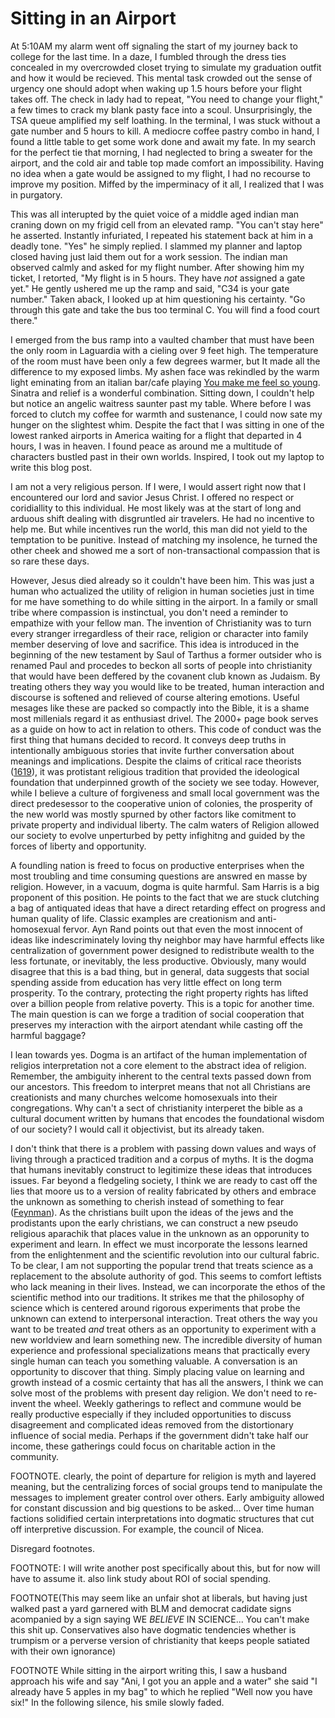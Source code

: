 # Sitting in an Airport


At 5:10AM my alarm went off signaling the start of my journey back to college for the last time. In a daze, I fumbled through the dress ties concealed in my overcrowded closet trying to simulate my graduation outfit and how it would be recieved. This mental task crowded out the sense of urgency one should adopt when waking up 1.5 hours before your flight takes off. The check in lady had to repeat, "You need to change your flight," a few times to crack my blank pasty face into a scoul. Unsurprisingly, the TSA queue amplified my self loathing. In the terminal, I was stuck without a gate number and 5 hours to kill. A mediocre coffee pastry combo in hand, I found a little table to get some work done and await my fate. In my search for the perfect tie that morning, I had neglected to bring a sweater for the airport, and the cold air and table top made comfort an impossibility. Having no idea when a gate would be assigned to my flight, I had no recourse to improve my position. Miffed by the imperminacy of it all, I realized that I was in purgatory. 

This was all interupted by the quiet voice of a middle aged indian man craning down on my frigid cell from an elevated ramp. "You can't stay here" he asserted. Instantly infuriated, I repeated his statement back at him in a deadly tone. "Yes" he simply replied. I slammed my planner and laptop closed having just laid them out for a work session. The indian man observed calmly and asked for my flight number. After showing him my ticket, I retorted, "My flight is in 5 hours. They have *not* assigned a gate yet." He gently ushered me up the ramp and said, "C34 is your gate number." Taken aback, I looked up at him questioning his certainty. "Go through this gate and take the bus too terminal C. You will find a food court there."

I emerged from the bus ramp into a vaulted chamber that must have been the only room in Laguardia with a cieling over 9 feet high. The temperature of the room must have been only a few degrees warmer, but It made all the difference to my exposed limbs. My ashen face was rekindled by the warm light eminating from an italian bar/cafe playing [You make me feel so young](https://www.youtube.com/watch?v=TZNIKZdoehE). Sinatra and relief is a wonderful combination. Sitting down, I couldn't help but notice an angelic waitress saunter past my table. Where before I was forced to clutch my coffee for warmth and sustenance, I could now sate my hunger on the slightest whim. Despite the fact that I was sitting in one of the lowest ranked airports in America waiting for a flight that departed in 4 hours, I was in heaven. I found peace as around me a multitude of characters bustled past in their own worlds. Inspired, I took out my laptop to write this blog post. 

I am not a very religious person. If I were, I would assert right now that I encountered our lord and savior Jesus Christ. I offered no respect or coridiallity to this individual. He most likely was at the start of long and arduous shift dealing with disgruntled air travelers. He had no incentive to help me. But while incentives run the world, this man did not yield to the temptation to be punitive. Instead of matching my insolence, he turned the other cheek and showed me a sort of non-transactional compassion that is so rare these days. 

However, Jesus died already so it couldn't have been him. This was just a human who actualized the utility of religion in human societies just in time for me have something to do while sitting in the airport. In a family or small tribe where compassion is instinctual, you don't need a reminder to empathize with your fellow man. The invention of Christianity was to turn every stranger irregardless of their race, religion or character into family member deserving of love and sacrifice. This idea is introduced in the beginning of the new testament by Saul of Tarthus a former outsider who is renamed Paul and procedes to beckon all sorts of people into christianity that would have been deffered by the covanent club known as Judaism. By treating others they way you would like to be treated, human interaction and discourse is softened and relieved of course altering emotions. Useful mesages like these are packed so compactly into the Bible, it is a shame most millenials regard it as enthusiast drivel. The 2000+ page book serves as a guide on how to act in relation to others. This code of conduct was the first thing that humans decided to record. It conveys deep truths in intentionally ambiguous stories that invite further conversation about meanings and implications. Despite the claims of critical race theorists ([1619](https://en.wikipedia.org/wiki/The_1619_Project)), it was protistant religious tradition that provided the ideological foundation that underpinned growth of the society we see today. However, while I believe a culture of forgiveness and small local government was the direct predesessor to the cooperative union of colonies, the prosperity of the new world was mostly spurned by other factors like comitment to private property and individual liberty. The calm waters of Religion allowed our society to evolve unperturbed by petty infighitng and guided by the forces of liberty and opportunity.

A foundling nation is freed to focus on productive enterprises when the most troubling and time consuming questions are answred en masse by religion. However, in a vacuum, dogma is quite harmful. Sam Harris is a big proponent of this position. He points to the fact that we are stuck clutching a bag of antiquated ideas that have a direct retarding effect on progress and human quality of life. Classic examples are creationism and anti-homosexual fervor. Ayn Rand points out that even the most innocent of ideas like indescriminately loving thy neighbor may have harmful effects like centralization of government power designed to redistribute wealth to the less fortunate, or inevitably, the less productive. Obviously, many would disagree that this is a bad thing, but in general, data suggests that social spending asside from education has very little effect on long term prosperity. To the contrary, protecting the right property rights has lifted over a billion people from relative poverty. This is a topic for another time. The main question is can we forge a tradition of social cooperation that preserves my interaction with the airport atendant while casting off the harmful baggage?

I lean towards yes. Dogma is an artifact of the human implementation of religios interpretation not a core element to the abstract idea of religion. Remember, the ambiguity inherent to the central texts passed down from our ancestors. This freedom to interpret means that not all Christians are creationists and many churches welcome homosexuals into their congregations. Why can't a sect of christianity interperet the bible as a cultural document written by humans that encodes the foundational wisdom of our society? I would call it objectivist, but its already taken. 


I don't think that there is a problem with passing down values and ways of living through a practiced tradition and a corpus of myths. It is the dogma that humans inevitably construct to legitimize these ideas that introduces issues. Far beyond a fledgeling society, I think we are ready to cast off the lies that moore us to a version of reality fabricated by others and embrace the unknown as something to cherish instead of something to fear ([Feynman](https://www.youtube.com/watch?v=Hdr6yCnqT8E&list=TLPQMjYwNTIwMjGFBa1ADUbMlw&index=3)). As the christians built upon the ideas of the jews and the prodistants upon the early christians, we can construct a new pseudo religious aparachik that places value in the unknown as an opporunity to experiment and learn. In effect we must incorporate the lessons learned from the enlightenment and the scientific revolution into our cultural fabric. To be clear, I am not supporting the popular trend that treats science as a replacement to the absolute authority of god. This seems to comfort leftists who lack meaning in their lives. Instead, we can incorporate the ethos of the scientific method into our traditions. It strikes me that the philosophy of science which is centered around rigorous experiments that probe the unknown can extend to interpersonal interaction. Treat others the way you want to be treated *and* treat others as an opportunity to experiment with a new worldview and learn something new. The incredible diversity of human experience and professional specializations means that practically every single human can teach you something valuable. A conversation is an opportunity to discover that thing. Simply placing value on learning and growth instead of a cosmic certainty that has all the answers, I think we can solve most of the problems with present day religion. We don't need to re-invent the wheel. Weekly gatherings to reflect and commune would be really productive especially if they included opportunities to discuss disagreement and complicated ideas removed from the distortionary influence of social media. Perhaps if the government didn't take half our income, these gatherings could focus on charitable action in the community. 

FOOTNOTE. clearly, the point of departure for religion is myth and layered meaning, but the centralizing forces of social groups tend to manipulate the messages to implement greater control over others. Early ambiguity allowed for constant discussion and big questions to be asked... Over time human factions solidified certain interpretations into dogmatic structures that cut off interpretive discussion. For example, the council of Nicea. 

Disregard footnotes.

FOOTNOTE: I will write another post specifically about this, but for now will have to assume it. also link study about ROI of social spending. 


FOOTNOTE(This may seem like an unfair shot at liberals, but having just walked past a yard garnered with BLM and democrat cadidate signs acompanied by a sign saying WE *BELIEVE* IN SCIENCE... You can't make this shit up. Conservatives also have dogmatic tendencies whether is trumpism or a perverse version of christianity that keeps people satiated with their own ignorance) 

FOOTNOTE While sitting in the airport writing this, I saw a husband approach his wife and say "Ani, I got you an apple and a water" she said "I already have 5 apples in my bag" to which he replied "Well now you have six!" In the following silence, his smile slowly faded.